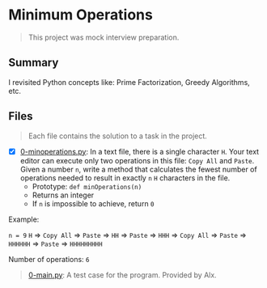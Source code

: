 # Minimum Operations

> This project was mock interview preparation.

## Summary

I revisited Python concepts like: Prime Factorization, Greedy Algorithms, etc.

## Files

> Each file contains the solution to a task in the project.

- [x] [0-minoperations.py](https://github.com/Ebube-Ochemba/alx-interview/blob/main/0x00-pascal_triangle/0-minoperations.py): In a text file, there is a single character `H`. Your text editor can execute only two operations in this file: `Copy All` and `Paste`. Given a number `n`, write a method that calculates the fewest number of operations needed to result in exactly `n` `H` characters in the file.
  - Prototype: `def minOperations(n)`
  - Returns an integer
  - If `n` is impossible to achieve, return `0`

Example:

`n = 9`
`H` => `Copy All` => `Paste` => `HH` => `Paste` => `HHH` => `Copy All` => `Paste` => `HHHHHH` => `Paste` => `HHHHHHHHH`

Number of operations: `6`

> [0-main.py](./0-main.py): A test case for the program. Provided by Alx.
